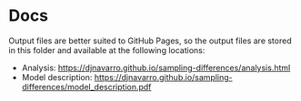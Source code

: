 # Docs

Output files are better suited to GitHub Pages, so the output files are 
stored in this folder and available at the following locations:

- Analysis: https://djnavarro.github.io/sampling-differences/analysis.html
- Model description: https://djnavarro.github.io/sampling-differences/model_description.pdf
